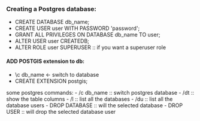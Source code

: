 ### Creating a Postgres database:
  - CREATE DATABASE db_name;
  - CREATE USER user WITH PASSWORD 'password';
  - GRANT ALL PRIVILEGES ON DATABASE db_name TO user;
  - ALTER USER user CREATEDB;
  - ALTER ROLE user SUPERUSER :: if you want a superuser role
 #### ADD POSTGIS extension to db:
  - \c db_name <- switch to database
  - CREATE EXTENSION postgis;
 
  some postgres commands:
    - /c db_name :: switch postgres database
    - /dt :: show the table columns
    - /l :: list all the databases
    - /du :: list all the database users
    - DROP DATABASE :: will the selected database
    - DROP USER :: will drop the selected database user
